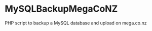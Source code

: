 MySQLBackupMegaCoNZ
===================

PHP script to backup a MySQL database and upload on mega.co.nz
